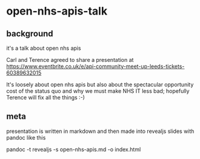 # open-nhs-apis-talk

## background 

it's a talk about open nhs apis 

Carl and Terence agreed to share a presentation at https://www.eventbrite.co.uk/e/api-community-meet-up-leeds-tickets-60389632015

It's loosely about open nhs apis but also about the spectacular opportunity cost of the status quo and why we must make NHS IT less bad; hopefully Terence will fix all the things :-)

## meta

presentation is written in markdown and then made into revealjs slides with pandoc like this

pandoc -t revealjs -s open-nhs-apis.md -o index.html 

